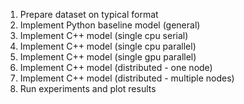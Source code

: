 1. Prepare dataset on typical format
2. Implement Python baseline model (general)
3. Implement C++ model (single cpu serial)
3. Implement C++ model (single cpu parallel)
4. Implement C++ model (single gpu parallel)
5. Implement C++ model (distributed - one node)
6. Implement C++ model (distributed - multiple nodes)
7. Run experiments and plot results





